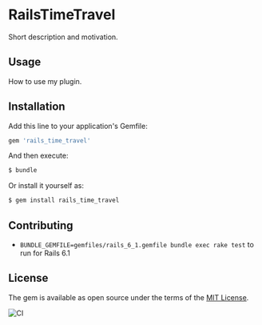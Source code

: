 # RailsTimeTravel
Short description and motivation.

## Usage
How to use my plugin.

## Installation
Add this line to your application's Gemfile:

```ruby
gem 'rails_time_travel'
```

And then execute:
```bash
$ bundle
```

Or install it yourself as:
```bash
$ gem install rails_time_travel
```

## Contributing

* `BUNDLE_GEMFILE=gemfiles/rails_6_1.gemfile bundle exec rake test` to run for Rails 6.1


## License
The gem is available as open source under the terms of the [MIT License](https://opensource.org/licenses/MIT).


![CI](https://github.com/igorkasyanchuk/rails_time_travel/workflows/MiniTest/badge.svg)
